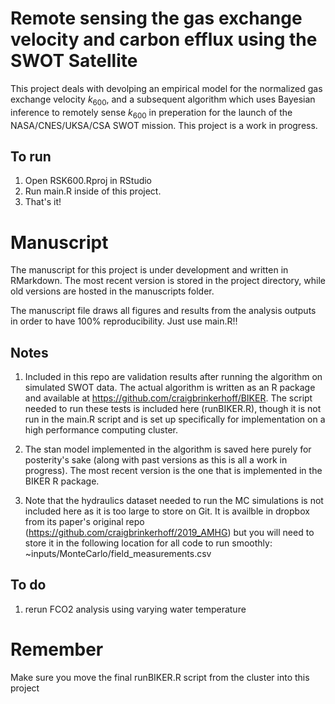 # Remote sensing the gas exchange velocity and carbon efflux using the SWOT Satellite

This project deals with devolping an empirical model for the normalized gas exchange velocity $k_{600}$, and a subsequent algorithm which uses Bayesian inference to remotely sense $k_{600}$ in preperation for the launch of the NASA/CNES/UKSA/CSA SWOT mission. This project is a work in progress.

## To run
1) Open RSK600.Rproj in RStudio
2) Run main.R inside of this project.
3) That's it!

# Manuscript
The manuscript for this project is under development and written in RMarkdown. The most recent version is stored in the project directory, while old versions are hosted in the manuscripts folder.

The manuscript file draws all figures and results from the analysis outputs in order to have 100% reproducibility. Just use main.R!!

## Notes
1) Included in this repo are validation results after running the algorithm on simulated SWOT data. The actual algorithm is written as an R package and available at https://github.com/craigbrinkerhoff/BIKER. The script needed to run these tests is included here (runBIKER.R), though it is not run in the main.R script and is set up specifically for implementation on a high performance computing cluster.

2) The stan model implemented in the algorithm is saved here purely for posterity's sake (along with past versions as this is all a work in progress). The most recent version is the one that is implemented in the BIKER R package.

3) Note that the hydraulics dataset needed to run the MC simulations is not included here as it is too large to store on Git. It is availble in dropbox from its paper's original repo (https://github.com/craigbrinkerhoff/2019_AMHG) but you will need to store it in the following location for all code to run smoothly: ~inputs/MonteCarlo/field_measurements.csv

## To do
1) rerun FCO2 analysis using varying water temperature

# Remember
Make sure you move the final runBIKER.R script from the cluster into this project
